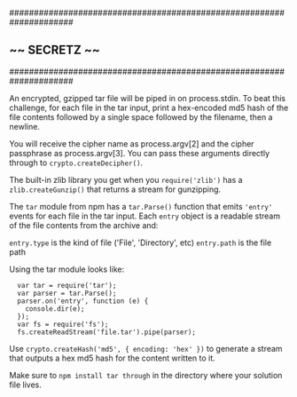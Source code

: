 #####################################################################
##                         ~~  SECRETZ  ~~                         ##
#####################################################################

An encrypted, gzipped tar file will be piped in on process.stdin. To beat this
challenge, for each file in the tar input, print a hex-encoded md5 hash of the
file contents followed by a single space followed by the filename, then a
newline.

You will receive the cipher name as process.argv[2] and the cipher passphrase as
process.argv[3]. You can pass these arguments directly through to
`crypto.createDecipher()`.

The built-in zlib library you get when you `require('zlib')` has a
`zlib.createGunzip()` that returns a stream for gunzipping.

The `tar` module from npm has a `tar.Parse()` function that emits `'entry'`
events for each file in the tar input. Each `entry` object is a readable stream
of the file contents from the archive and:

`entry.type` is the kind of file ('File', 'Directory', etc)
`entry.path` is the file path

Using the tar module looks like:
```
  var tar = require('tar');
  var parser = tar.Parse();
  parser.on('entry', function (e) {
    console.dir(e);
  });
  var fs = require('fs');
  fs.createReadStream('file.tar').pipe(parser);
```
Use `crypto.createHash('md5', { encoding: 'hex' })` to generate a stream that
outputs a hex md5 hash for the content written to it.

Make sure to `npm install tar through` in the directory where your solution
file lives.
